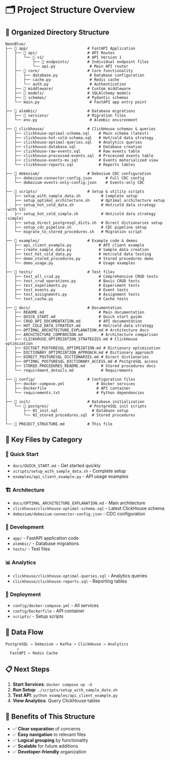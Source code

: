 # 🗂️ Project Structure Overview

## 📁 Organized Directory Structure

```
NeonBlue/
├── 📁 app/                          # FastAPI Application
│   ├── 📁 api/                      # API Routes
│   │   └── 📁 v1/                   # API Version 1
│   │       ├── 📁 endpoints/        # Individual endpoint files
│   │       └── api.py               # Main API router
│   ├── 📁 core/                     # Core functionality
│   │   ├── database.py              # Database configuration
│   │   ├── cache.py                 # Redis cache
│   │   └── auth.py                  # Authentication
│   ├── 📁 middleware/               # Custom middleware
│   ├── 📁 models/                   # SQLAlchemy models
│   ├── 📁 schemas/                  # Pydantic schemas
│   └── main.py                      # FastAPI app entry point
│
├── 📁 alembic/                      # Database migrations
│   ├── 📁 versions/                 # Migration files
│   └── env.py                       # Alembic environment
│
├── 📁 clickhouse/                   # ClickHouse schemas & queries
│   ├── clickhouse-optimal-schema.sql    # Main schema (latest)
│   ├── clickhouse-hot-cold-schema.sql   # Hot/cold data strategy
│   ├── clickhouse-optimal-queries.sql   # Analytics queries
│   ├── clickhouse-database.sql          # Database creation
│   ├── clickhouse-raw-events.sql        # Raw events table
│   ├── clickhouse-processed-events.sql  # Processed events table
│   ├── clickhouse-events-mv.sql         # Events materialized view
│   └── clickhouse-reports.sql           # Reports tables
│
├── 📁 debezium/                     # Debezium CDC configuration
│   ├── debezium-connector-config.json      # Full CDC config
│   └── debezium-events-only-config.json    # Events-only CDC
│
├── 📁 scripts/                      # Setup & utility scripts
│   ├── setup_with_sample_data.sh         # Complete setup
│   ├── setup_optimal_architecture.sh     # Optimal architecture setup
│   ├── setup_hot_cold_data.sh            # Hot/cold data strategy (with S3)
│   ├── setup_hot_cold_simple.sh          # Hot/cold data strategy (simple)
│   ├── setup_direct_postgresql_dicts.sh  # Direct dictionaries setup
│   ├── setup_cdc_pipeline.sh             # CDC pipeline setup
│   └── migrate_to_stored_procedures.sh   # Migration script
│
├── 📁 examples/                     # Example code & demos
│   ├── api_client_example.py            # API client example
│   ├── create_sample_data.py            # Sample data creation
│   ├── test_hot_cold_data.py            # Hot/cold data testing
│   ├── demo_stored_procedures.py        # Stored procedures demo
│   └── demo_usage.py                    # Usage examples
│
├── 📁 tests/                        # Test files
│   ├── test_all_crud.py                 # Comprehensive CRUD tests
│   ├── test_crud_operations.py          # Basic CRUD tests
│   ├── test_experiments.py              # Experiment tests
│   ├── test_events.py                   # Event tests
│   ├── test_assignments.py              # Assignment tests
│   └── test_cache.py                    # Cache tests
│
├── 📁 docs/                         # Documentation
│   ├── README.md                        # Main documentation
│   ├── QUICK_START.md                   # Quick start guide
│   ├── CRUD_API_DOCUMENTATION.md        # API documentation
│   ├── HOT_COLD_DATA_STRATEGY.md        # Hot/cold data strategy
│   ├── OPTIMAL_ARCHITECTURE_EXPLANATION.md # Architecture docs
│   ├── ARCHITECTURE_COMPARISON.md        # Architecture comparison
│   ├── CLICKHOUSE_OPTIMIZATION_STRATEGIES.md # ClickHouse optimization
│   ├── DICTGET_POSTGRESQL_OPTIMIZATION.md # Dictionary optimization
│   ├── DICTIONARY_OPTIMIZATION_APPROACH.md # Dictionary approach
│   ├── DIRECT_POSTGRESQL_DICTIONARIES.md # Direct dictionaries
│   ├── OPTIMAL_POSTGRESQL_DICTIONARY_ACCESS.md # PostgreSQL access
│   ├── STORED_PROCEDURES_README.md       # Stored procedures docs
│   └── requirement_details.md            # Requirements
│
├── 📁 config/                       # Configuration files
│   ├── docker-compose.yml              # Docker services
│   ├── Dockerfile                      # API container
│   └── requirements.txt                # Python dependencies
│
├── 📁 init/                         # Database initialization
│   └── 📁 postgres/                  # PostgreSQL init scripts
│       ├── 01_init.sql               # Database setup
│       └── 02_stored_procedures.sql  # Stored procedures
│
└── 📄 PROJECT_STRUCTURE.md          # This file
```

## 🎯 Key Files by Category

### 🚀 **Quick Start**
- `docs/QUICK_START.md` - Get started quickly
- `scripts/setup_with_sample_data.sh` - Complete setup
- `examples/api_client_example.py` - API usage examples

### 🏗️ **Architecture**
- `docs/OPTIMAL_ARCHITECTURE_EXPLANATION.md` - Main architecture
- `clickhouse/clickhouse-optimal-schema.sql` - Latest ClickHouse schema
- `debezium/debezium-connector-config.json` - CDC configuration

### 🔧 **Development**
- `app/` - FastAPI application code
- `alembic/` - Database migrations
- `tests/` - Test files

### 📊 **Analytics**
- `clickhouse/clickhouse-optimal-queries.sql` - Analytics queries
- `clickhouse/clickhouse-reports.sql` - Reporting tables

### 🐳 **Deployment**
- `config/docker-compose.yml` - All services
- `config/Dockerfile` - API container
- `scripts/` - Setup scripts

## 🔄 **Data Flow**

```
PostgreSQL → Debezium → Kafka → ClickHouse → Analytics
     ↓
  FastAPI ← Redis Cache
```

## 📋 **Next Steps**

1. **Start Services**: `docker compose up -d`
2. **Run Setup**: `./scripts/setup_with_sample_data.sh`
3. **Test API**: `python examples/api_client_example.py`
4. **View Analytics**: Query ClickHouse tables

## 🎉 **Benefits of This Structure**

- ✅ **Clear separation** of concerns
- ✅ **Easy navigation** to relevant files
- ✅ **Logical grouping** by functionality
- ✅ **Scalable** for future additions
- ✅ **Developer-friendly** organization
